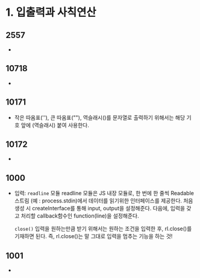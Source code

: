 # 1. 입출력과 사칙연산

## 2557

-

## 10718

-

## 10171

-   작은 따옴표(''), 큰 따옴표(""), 역슬래시(\)를 문자열로 출력하기 위해서는 해당 기호 앞에 \(역슬래시) 붙여 사용한다.

## 10172

-

## 1000

-   입력: `readline` 모듈
    readline 모듈은 JS 내장 모듈로, 한 번에 한 줄씩 Readable 스트림 (예 : process.stdin)에서 데이터를 읽기위한 인터페이스를 제공한다.
    처음 생성 시 createInterface를 통해 input, output을 설정해준다.
    다음에, 입력을 갖고 처리할 callback함수인 function(line)을 설정해준다.

    `close()`
    입력을 원하는만큼 받기 위해서는 원하는 조건을 입력한 후, rl.close()를 기재하면 된다.
    즉, rl.close()는 말 그대로 입력을 멈추는 기능을 하는 것!

## 1001

-

